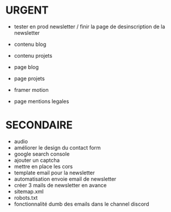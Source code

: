# URGENT

- tester en prod newsletter / finir la page de desinscription de la newsletter

- contenu blog
- contenu projets
- page blog
- page projets
- framer motion
- page mentions legales

# SECONDAIRE

- audio
- améliorer le design du contact form
- google search console
- ajouter un captcha
- mettre en place les cors
- template email pour la newsletter
- automatisation envoie email de newsletter
- créer 3 mails de newsletter en avance
- sitemap.xml
- robots.txt
- fonctionnalité dumb des emails dans le channel discord
